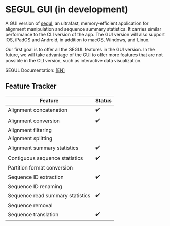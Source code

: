 # SEGUL GUI (in development)

A GUI version of [segul](https://github.com/hhandika/segul), an ultrafast, memory-efficient application for alignment manipulation and sequence summary statistics. It carries similar performance to the CLI version of the app. The GUI version will also support iOS, iPadOS and Android, in addition to macOS, Windows, and Linux.

Our first goal is to offer all the SEGUL features in the GUI version. In the future, we will take advantage of the GUI to offer more features that are not possible in the CLI version, such as interactive data visualization.

SEGUL Documentation: [[EN]](https://docs.page/hhandika/segul-docs/)

## Feature Tracker

| Feature                          | Status             |
| -------------------------------- | ------------------ |
| Alignment concatenation          | :heavy_check_mark: |
| Alignment conversion             | :heavy_check_mark: |
| Alignment filtering              |                    |
| Alignment splitting              |                    |
| Alignment summary statistics     | :heavy_check_mark: |
| Contiguous sequence statistics   | :heavy_check_mark: |
| Partition format conversion      |                    |
| Sequence ID extraction           | :heavy_check_mark: |
| Sequence ID renaming             |                    |
| Sequence read summary statistics | :heavy_check_mark: |
| Sequence removal                 |                    |
| Sequence translation             | :heavy_check_mark: |
